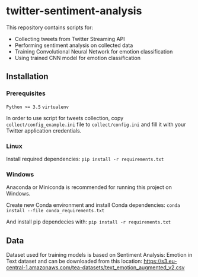 # twitter-sentiment-analysis

This repository contains scripts for:
* Collecting tweets from Twitter Streaming API
* Performing sentiment analysis on collected data
* Training Convolutional Neural Network for emotion classification
* Using trained CNN model for emotion classification

## Installation

### Prerequisites
`Python >= 3.5`
`virtualenv`

In order to use script for tweets collection, copy `collect/config_example.ini`
file to `collect/config.ini` and fill it with your Twitter application credentials.


### Linux
Install required dependencies:
`pip install -r requirements.txt`

### Windows
Anaconda or Miniconda is recommended for running this project on Windows.

Create new Conda environment and install Conda dependencies:
`conda install --file conda_requirements.txt`

And install pip dependecies with:
`pip install -r requirements.txt`

## Data

Dataset used for training models is based on Sentiment Analysis: Emotion in Text dataset and can be downloaded from this location:
https://s3.eu-central-1.amazonaws.com/tea-datasets/text_emotion_augmented_v2.csv
